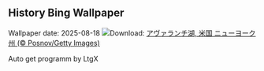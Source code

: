 ## History Bing Wallpaper
Wallpaper date: 2025-08-18
![](https://www.bing.com/th?id=OHR.AvalancheLake_JA-JP3739900372_UHD.jpg&w=1000)Download: [アヴァランチ湖, 米国 ニューヨーク州 (© Posnov/Getty Images)](https://www.bing.com/th?id=OHR.AvalancheLake_JA-JP3739900372_UHD.jpg)

Auto get programm by LtgX
